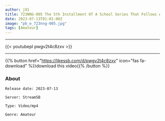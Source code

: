 ```yaml
---
author: j91
title: 723NNG-005 The 5th Installment Of A School Series That Follows A Cute Girl Who Loves To Be Licked. This Time, Non-Chan, Attendance Number 048, Who Transferred From A School With A High Facial Deviation. She Has A Positive Tomboyish Disposition Towards Men, Is Always Grinning, And Is A Girl Who Has Been Toying With Men With Her Overwhelming Plump Boobs. She Thinks The Most Important Thing As A Teacher Is A Positive Attitude Towards Naughty Things. Non-Chan, Who Seems To Be Having Fun With Her Male Friend While Driving, Should Surely Meet Her Expectations Even If She Enters The School! ! There Is A Big Dick Fellatio, There Is A Vaginal Cum Shot, And You Should Keep An Eye On The School Students Who Licked Them! !
date: 2023-07-13T01:01:00Z
image: "pb_e_723nng-005.jpg"
tags: [Amateur]
---
```

___

{{< youtubepl pwgv2t4c8zxv >}}
___

{{% button href="https://likessb.com/d/pwgv2t4c8zxv" icon="fas fa-download" %}}download this video{{% /button %}}
### About

`Release date: 2023-07-13`

`Server: StreamSB`

`Type: Video/mp4`

`Genre:	Amateur`